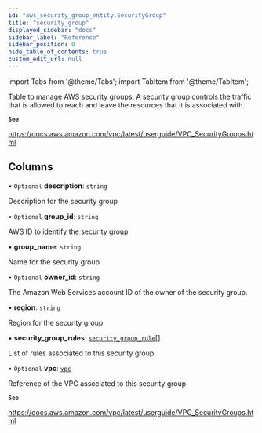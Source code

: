 ```yaml
---
id: "aws_security_group_entity.SecurityGroup"
title: "security_group"
displayed_sidebar: "docs"
sidebar_label: "Reference"
sidebar_position: 0
hide_table_of_contents: true
custom_edit_url: null
---
```


import Tabs from '@theme/Tabs';
import TabItem from '@theme/TabItem';

Table to manage AWS security groups.
A security group controls the traffic that is allowed to reach and leave the resources that it is associated with.

**`See`**

https://docs.aws.amazon.com/vpc/latest/userguide/VPC_SecurityGroups.html

## Columns

• `Optional` **description**: `string`

Description for the security group

• `Optional` **group\_id**: `string`

AWS ID to identify the security group

• **group\_name**: `string`

Name for the security group

• `Optional` **owner\_id**: `string`

The Amazon Web Services account ID of the owner of the security group.

• **region**: `string`

Region for the security group

• **security\_group\_rules**: [`security_group_rule`](aws_security_group_entity.SecurityGroupRule.md)[]

List of rules associated to this security group

• `Optional` **vpc**: [`vpc`](aws_vpc_entity_vpc.Vpc.md)

Reference of the VPC associated to this security group

**`See`**

https://docs.aws.amazon.com/vpc/latest/userguide/VPC_SecurityGroups.html

